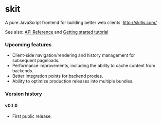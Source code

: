 skit
====
A pure JavaScript frontend for building better web clients.
<a href="http://skitjs.com/">http://skitjs.com/</a>

See also: <a href="http://skitjs.com/reference">API Reference</a> and <a href="http://skitjs.com/reference">Getting started tutorial</a>

### Upcoming features
* Client-side navigation/rendering and history management for subsequent pageloads.
* Performance improvements, including the ability to cache content from backends.
* Better integration points for backend proxies.
* Ability to optimize production releases into multiple bundles.

### Version history
#### v0.1.0
* First public release.
